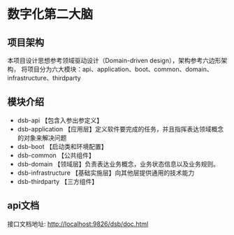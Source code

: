 # 数字化第二大脑

## 项目架构

本项目设计思想参考领域驱动设计（Domain-driven design），架构参考六边形架构， 将项目分为六大模块：api、application、boot、common、domain、infrastructure、thirdparty

## 模块介绍

- dsb-api 【包含入参出参定义】
- dsb-application 【应用层】定义软件要完成的任务，并且指挥表达领域概念的对象来解决问题
- dsb-boot 【启动类和环境配置】
- dsb-common 【公共组件】
- dsb-domain 【领域层】负责表达业务概念，业务状态信息以及业务规则。
- dsb-infrastructure 【基础实施层】向其他层提供通用的技术能力
- dsb-thirdparty 【三方组件】

## api文档

接口文档地址: [http://localhost:9826/dsb/doc.html](http://localhost:9826/sbs/doc.html)





